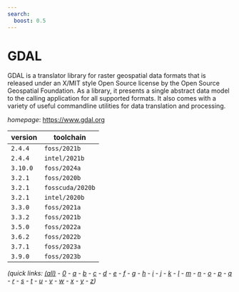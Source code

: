```yaml
---
search:
  boost: 0.5
---
```

# GDAL

GDAL is a translator library for raster geospatial data formats that is released under an X/MIT style  Open Source license by the Open Source Geospatial Foundation. As a library, it presents a single abstract data model  to the calling application for all supported formats. It also comes with a variety of useful commandline utilities for  data translation and processing.

*homepage*: <https://www.gdal.org>

version | toolchain
--------|----------
``2.4.4`` | ``foss/2021b``
``2.4.4`` | ``intel/2021b``
``3.10.0`` | ``foss/2024a``
``3.2.1`` | ``foss/2020b``
``3.2.1`` | ``fosscuda/2020b``
``3.2.1`` | ``intel/2020b``
``3.3.0`` | ``foss/2021a``
``3.3.2`` | ``foss/2021b``
``3.5.0`` | ``foss/2022a``
``3.6.2`` | ``foss/2022b``
``3.7.1`` | ``foss/2023a``
``3.9.0`` | ``foss/2023b``


*(quick links: [(all)](../index.md) - [0](../0/index.md) - [a](../a/index.md) - [b](../b/index.md) - [c](../c/index.md) - [d](../d/index.md) - [e](../e/index.md) - [f](../f/index.md) - [g](../g/index.md) - [h](../h/index.md) - [i](../i/index.md) - [j](../j/index.md) - [k](../k/index.md) - [l](../l/index.md) - [m](../m/index.md) - [n](../n/index.md) - [o](../o/index.md) - [p](../p/index.md) - [q](../q/index.md) - [r](../r/index.md) - [s](../s/index.md) - [t](../t/index.md) - [u](../u/index.md) - [v](../v/index.md) - [w](../w/index.md) - [x](../x/index.md) - [y](../y/index.md) - [z](../z/index.md))*

